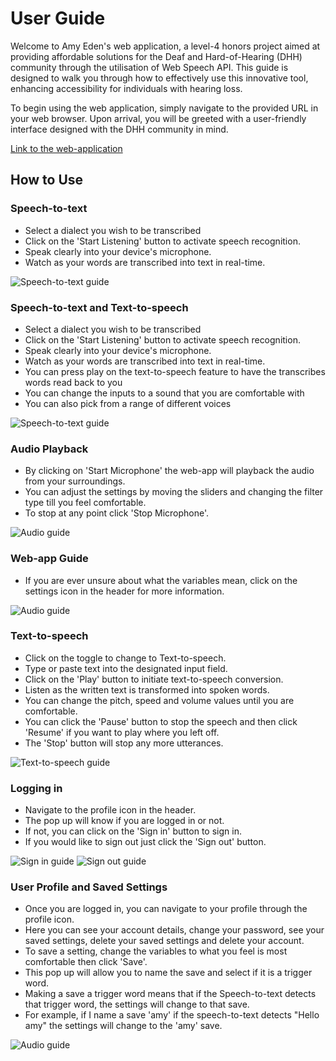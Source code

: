 # User Guide

Welcome to Amy Eden's web application, a level-4 honors project aimed at providing affordable solutions for the Deaf and Hard-of-Hearing (DHH) community through the utilisation of Web Speech API. This guide is designed to walk you through how to effectively use this innovative tool, enhancing accessibility for individuals with hearing loss. 

To begin using the web application, simply navigate to the provided URL in your web browser. Upon arrival, you will be greeted with a user-friendly interface designed with the DHH community in mind.

[Link to the web-application](https://deden3791.github.io/L4Project/)

## How to Use

### Speech-to-text

- Select a dialect you wish to be transcribed
- Click on the 'Start Listening' button to activate speech recognition.
- Speak clearly into your device's microphone.
- Watch as your words are transcribed into text in real-time.

![Speech-to-text guide](https://github.com/deden3791/L4Project/blob/main/main/UserGuides/Images/STT.gif)

### Speech-to-text and Text-to-speech

- Select a dialect you wish to be transcribed
- Click on the 'Start Listening' button to activate speech recognition.
- Speak clearly into your device's microphone.
- Watch as your words are transcribed into text in real-time.
- You can press play on the text-to-speech feature to have the transcribes words read back to you
- You can change the inputs to a sound that you are comfortable with
- You can also pick from a range of different voices

![Speech-to-text guide](https://github.com/deden3791/L4Project/blob/main/main/UserGuides/Images/STT-TTS.gif)

### Audio Playback

- By clicking on 'Start Microphone' the web-app will playback the audio from your surroundings.
- You can adjust the settings by moving the sliders and changing the filter type  till you feel comfortable.
- To stop at any point click 'Stop Microphone'.

![Audio guide](https://github.com/deden3791/L4Project/blob/main/main/UserGuides/Images/AudioAnalysis.gif)

### Web-app Guide

- If you are ever unsure about what the variables mean, click on the settings icon in the header for more information.

![Audio guide](https://github.com/deden3791/L4Project/blob/main/main/UserGuides/Images/Guide.gif)

### Text-to-speech

- Click on the toggle to change to Text-to-speech.
- Type or paste text into the designated input field.
- Click on the 'Play' button to initiate text-to-speech conversion.
- Listen as the written text is transformed into spoken words.
- You can change the pitch, speed and volume values until you are comfortable. 
- You can click the 'Pause' button to stop the speech and then click 'Resume' if you want to play where you left off.
- The 'Stop' button will stop any more utterances.

![Text-to-speech guide](https://github.com/deden3791/L4Project/blob/main/main/UserGuides/Images/TTS.gif)

### Logging in

- Navigate to the profile icon in the header.
- The pop up will know if you are logged in or not.
- If not, you can click on the 'Sign in' button to sign in.
- If you would like to sign out just click the 'Sign out' button.

![Sign in guide](https://github.com/deden3791/L4Project/blob/main/main/UserGuides/Images/SignIn.gif)
![Sign out guide](https://github.com/deden3791/L4Project/blob/main/main/UserGuides/Images/SignOut.gif)

### User Profile and Saved Settings

- Once you are logged in, you can navigate to your profile through the profile icon.
- Here you can see your account details, change your password, see your saved settings, delete your saved settings and delete your account.
- To save a setting, change the variables to what you feel is most comfortable then click 'Save'.
- This pop up will allow you to name the save and select if it is a trigger word.
- Making a save a trigger word means that if the Speech-to-text detects that trigger word, the settings will change to that save.
- For example, if I name a save 'amy' if the speech-to-text detects "Hello amy" the settings will change to the 'amy' save.

![Audio guide](https://github.com/deden3791/L4Project/blob/main/main/UserGuides/Images/Profile.gif)


